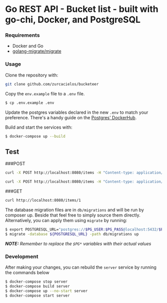 # Go REST API - Bucket list - built with go-chi, Docker, and PostgreSQL

### Requirements
* Docker and Go
* [golang-migrate/migrate](https://github.com/golang-migrate/migrate) 

### Usage
Clone the repository with:
```bash
git clone github.com/zurcacielos/bucketeer
```

Copy the `env.example` file to a `.env` file.
```bash
$ cp .env.example .env
```
Update the postgres variables declared in the new `.env` to match your preference. 
There's a handy guide on the [Postgres' DockerHub](https://hub.docker.com/_/postgres).

Build and start the services with:
```bash
$ docker-compose up --build
```

## Test
###POST
```bash
curl -X POST http://localhost:8080/items -H "Content-type: application/json" -d '{ "name": "swim across the River Benue", "description": "ho ho ho"}'
```

```bash
curl -X POST http://localhost:8080/items -H "Content-type: application/json" -d '{ "name": "read all the books in the world", "description": "get an ebook reader"}'
```

###GET
```bash
curl http://localhost:8080/items/1
```

The database migration files are in `db/migrations` and will be run by composer up. 
Beside that feel free to simply source them directly. Alternatively, you can apply them using `migrate` by running:
```bash
$ export POSTGRESQL_URL="postgres://$PG_USER:$PG_PASS@localhost:5432/$PG_DB?sslmode=disable"
$ migrate -database ${POSTGRESQL_URL} -path db/migrations up
```
_**NOTE:** Remember to replace the `$PG*` variables with their actual values_
### Development
After making your changes, you can rebuild the `server` service by running the commands below
```bash
$ docker-compose stop server
$ docker-compose build server
$ docker-compose up --no-start server
$ docker-compose start server
```
